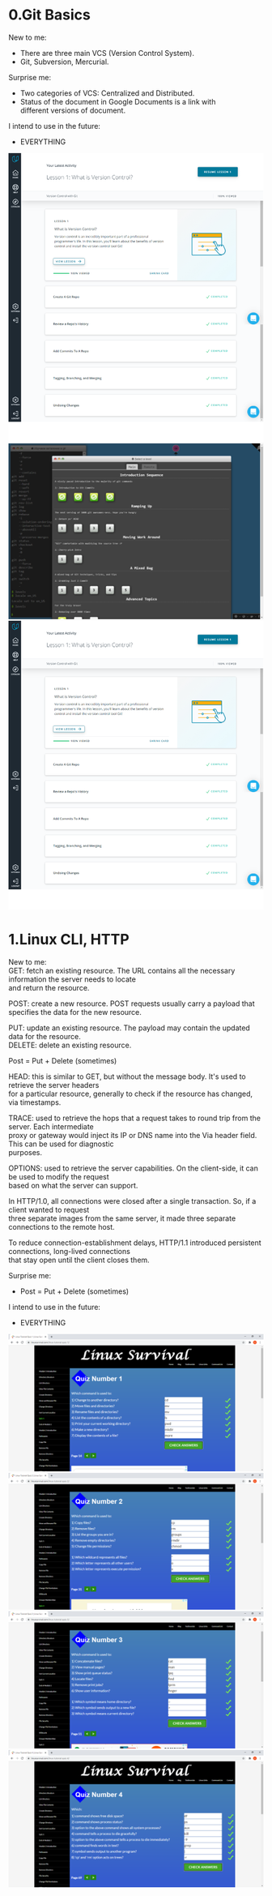 0.Git Basics<br/>
=================
New to me:<br/>
 + There are three main VCS (Version Control System).<br/>
 + Git, Subversion, Mercurial.<br/>
	
Surprise me:<br/>
 + Two categories of VCS: Centralized and Distributed.<br/>
 + Status of the document in Google Documents is a link with<br/>
different versions of document.<br/>

I intend to use in the future:<br/>
 - EVERYTHING

![Git Basics](img/1_Git_Basics/Version_Control_with_Git.png)
![Git Basics](img/1_Git_Basics/Learn_Git_Branching_2.png)
![Git Basics](img/1_Git_Basics/Version_Control_with_Git.png)


1.Linux CLI, HTTP<br/>
=================
New to me:<br/>
GET: fetch an existing resource. The URL contains all the necessary information the server needs to locate<br/> 
and return the resource.<br/>

POST: create a new resource. POST requests usually carry a payload that specifies the data for the new resource.<br/>

PUT: update an existing resource. The payload may contain the updated data for the resource.<br/>
DELETE: delete an existing resource.<br/>

Post = Put + Delete (sometimes)<br/>

HEAD: this is similar to GET, but without the message body. It's used to retrieve the server headers <br/>
for a particular resource, generally to check if the resource has changed, via timestamps.<br/>

TRACE: used to retrieve the hops that a request takes to round trip from the server. Each intermediate <br/>
proxy or gateway would inject its IP or DNS name into the Via header field. This can be used for diagnostic <br/>
purposes.<br/>

OPTIONS: used to retrieve the server capabilities. On the client-side, it can be used to modify the request <br/>
based on what the server can support.<br/>

In HTTP/1.0, all connections were closed after a single transaction. So, if a client wanted to request <br/>
three separate images from the same server, it made three separate connections to the remote host.<br/>

To reduce connection-establishment delays, HTTP/1.1 introduced persistent connections, long-lived connections<br/> 
that stay open until the client closes them.<br/>
	
Surprise me:<br/>
 + Post = Put + Delete (sometimes)<br/>

I intend to use in the future:<br/>
 - EVERYTHING

![task_linux_cli](img/1_Linux_task_linux_cli/Quiz_Number_1.png)
![task_linux_cli](img/1_Linux_task_linux_cli/Quiz_Number_2.png)
![task_linux_cli](img/1_Linux_task_linux_cli/Quiz_Number_3.png)
![task_linux_cli](img/1_Linux_task_linux_cli/Quiz_Number_4.png)

